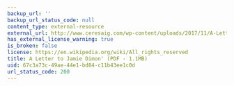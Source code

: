 ```yaml
---
backup_url: ''
backup_url_status_code: null
content_type: external-resource
external_url: http://www.ceresaig.com/wp-content/uploads/2017/11/A-Letter-to-JP-Morgan-Jamie-Dimon-%E2%80%93-Block-Chain-Crypto-FX.pdf
has_external_license_warning: true
is_broken: false
license: https://en.wikipedia.org/wiki/All_rights_reserved
title: A Letter to Jamie Dimon' (PDF - 1.1MB)
uid: 67c3a73c-49ae-44e1-bd84-c11b43ee1c0d
url_status_code: 200
---
```

